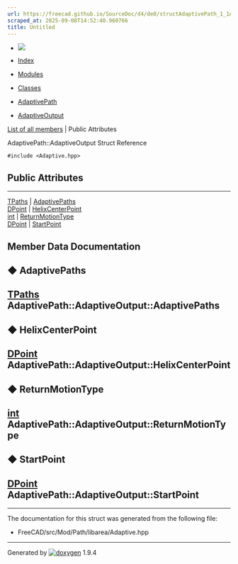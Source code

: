 ```yaml
---
url: https://freecad.github.io/SourceDoc/d4/de0/structAdaptivePath_1_1AdaptiveOutput.html
scraped_at: 2025-09-08T14:52:40.960766
title: Untitled
---
```


  * [ ![](https://www.freecad.org/svg/logo-freecad.svg) ](https://freecadweb.org "FreeCAD")
  * [Index](../../index.html "Index")
  * [Modules](../../modules.html "Modules list")
  * [Classes](../../annotated.html "Annotated list")

  * [AdaptivePath](../../d5/d7f/namespaceAdaptivePath.html)
  * [AdaptiveOutput](../../d4/de0/structAdaptivePath_1_1AdaptiveOutput.html)

[List of all members](../../d0/d8f/structAdaptivePath_1_1AdaptiveOutput-members.html) | Public Attributes

AdaptivePath::AdaptiveOutput Struct Reference

`#include <Adaptive.hpp>`

##  Public Attributes  
  
---  
[TPaths](../../d5/d7f/namespaceAdaptivePath.html#a111e8ff22b4a96deb14103b0ca204475) | [AdaptivePaths](../../d4/de0/structAdaptivePath_1_1AdaptiveOutput.html#af472190d901812b82eb8943a4793b2d0)  
[DPoint](../../d5/d7f/namespaceAdaptivePath.html#a20f9e7349f07dd1934a6cdc1624249e4) | [HelixCenterPoint](../../d4/de0/structAdaptivePath_1_1AdaptiveOutput.html#a8259baa1fcdf175f4321a41729d3aca8)  
[int](../../d1/da0/classint.html) | [ReturnMotionType](../../d4/de0/structAdaptivePath_1_1AdaptiveOutput.html#a656f647a239ba5f516b49d5c97cd87f2)  
[DPoint](../../d5/d7f/namespaceAdaptivePath.html#a20f9e7349f07dd1934a6cdc1624249e4) | [StartPoint](../../d4/de0/structAdaptivePath_1_1AdaptiveOutput.html#a8a2ebb818fa07518de091c8701082e4c)  
  
## Member Data Documentation

## ◆ AdaptivePaths

[TPaths](../../d5/d7f/namespaceAdaptivePath.html#a111e8ff22b4a96deb14103b0ca204475)
AdaptivePath::AdaptiveOutput::AdaptivePaths  
---  
  
## ◆ HelixCenterPoint

[DPoint](../../d5/d7f/namespaceAdaptivePath.html#a20f9e7349f07dd1934a6cdc1624249e4)
AdaptivePath::AdaptiveOutput::HelixCenterPoint  
---  
  
## ◆ ReturnMotionType

[int](../../d1/da0/classint.html)
AdaptivePath::AdaptiveOutput::ReturnMotionType  
---  
  
## ◆ StartPoint

[DPoint](../../d5/d7f/namespaceAdaptivePath.html#a20f9e7349f07dd1934a6cdc1624249e4)
AdaptivePath::AdaptiveOutput::StartPoint  
---  
  
* * *

The documentation for this struct was generated from the following file:

  * FreeCAD/src/Mod/Path/libarea/Adaptive.hpp

* * *

Generated by
[![doxygen](../../doxygen.svg)](https://www.doxygen.org/index.html) 1.9.4


